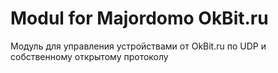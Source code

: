 # Modul for Majordomo OkBit.ru

Модуль для управления устройствами от OkBit.ru по UDP и собственному открытому протоколу
